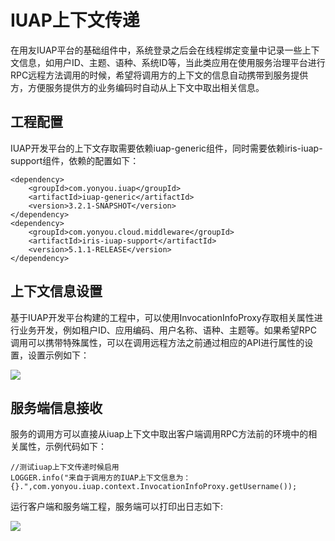 # IUAP上下文传递

在用友IUAP平台的基础组件中，系统登录之后会在线程绑定变量中记录一些上下文信息，如用户ID、主题、语种、系统ID等，当此类应用在使用服务治理平台进行RPC远程方法调用的时候，希望将调用方的上下文的信息自动携带到服务提供方，方便服务提供方的业务编码时自动从上下文中取出相关信息。

## 工程配置
IUAP开发平台的上下文存取需要依赖iuap-generic组件，同时需要依赖iris-iuap-support组件，依赖的配置如下：

	<dependency>
		<groupId>com.yonyou.iuap</groupId>
		<artifactId>iuap-generic</artifactId>
		<version>3.2.1-SNAPSHOT</version>
	</dependency>
	<dependency>
		<groupId>com.yonyou.cloud.middleware</groupId>
		<artifactId>iris-iuap-support</artifactId>
		<version>5.1.1-RELEASE</version>
	</dependency>

## 上下文信息设置

基于IUAP开发平台构建的工程中，可以使用InvocationInfoProxy存取相关属性进行业务开发，例如租户ID、应用编码、用户名称、语种、主题等。如果希望RPC调用可以携带特殊属性，可以在调用远程方法之前通过相应的API进行属性的设置，设置示例如下：

![](image/setinvocation.png)

## 服务端信息接收

服务的调用方可以直接从iuap上下文中取出客户端调用RPC方法前的环境中的相关属性，示例代码如下：

	//测试iuap上下文传递时候启用
	LOGGER.info("来自于调用方的IUAP上下文信息为：{}.",com.yonyou.iuap.context.InvocationInfoProxy.getUsername());

运行客户端和服务端工程，服务端可以打印出日志如下:

![](image/getinvocation.png) 